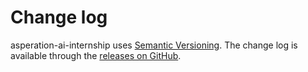 # Change log

asperation-ai-internship uses [Semantic Versioning][].
The change log is available through the [releases on GitHub][].

[Semantic Versioning]: http://semver.org/spec/v2.0.0.html
[releases on GitHub]: https://github.com/JamesMcGuigan/asperation-ai-internship/releases
